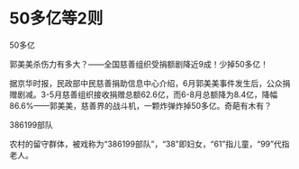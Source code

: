 # 50多亿等2则

50多亿 

郭美美杀伤力有多大？——全国慈善组织受捐额剧降近9成！少掉50多亿！ 

据京华时报，民政部中民慈善捐助信息中心介绍，6月郭美美事件发生后，公众捐赠剧减。3-5月慈善组织接收捐赠总额62.6亿，而6-8月总额降为8.4亿，降幅86.6%——郭美美，慈善界的战斗机，一颗炸弹炸掉50多亿。奇葩有木有？ 

386199部队 

农村的留守群体，被戏称为“386199部队”，“38”即妇女，“61”指儿童，“99”代指老人。
